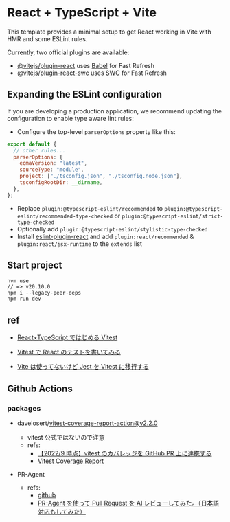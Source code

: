 # React + TypeScript + Vite

This template provides a minimal setup to get React working in Vite with HMR and some ESLint rules.

Currently, two official plugins are available:

- [@vitejs/plugin-react](https://github.com/vitejs/vite-plugin-react/blob/main/packages/plugin-react/README.md) uses [Babel](https://babeljs.io/) for Fast Refresh
- [@vitejs/plugin-react-swc](https://github.com/vitejs/vite-plugin-react-swc) uses [SWC](https://swc.rs/) for Fast Refresh

## Expanding the ESLint configuration

If you are developing a production application, we recommend updating the configuration to enable type aware lint rules:

- Configure the top-level `parserOptions` property like this:

```js
export default {
  // other rules...
  parserOptions: {
    ecmaVersion: "latest",
    sourceType: "module",
    project: ["./tsconfig.json", "./tsconfig.node.json"],
    tsconfigRootDir: __dirname,
  },
};
```

- Replace `plugin:@typescript-eslint/recommended` to `plugin:@typescript-eslint/recommended-type-checked` or `plugin:@typescript-eslint/strict-type-checked`
- Optionally add `plugin:@typescript-eslint/stylistic-type-checked`
- Install [eslint-plugin-react](https://github.com/jsx-eslint/eslint-plugin-react) and add `plugin:react/recommended` & `plugin:react/jsx-runtime` to the `extends` list

## Start project

```
nvm use
// => v20.10.0
npm i --legacy-peer-deps
npm run dev
```

## ref

- [React×TypeScript ではじめる Vitest](React×TypeScriptではじめるVitest)

- [Vitest で React のテストを書いてみる](https://zenn.dev/collabostyle/articles/15883dcd38c9ff)

- [Vite は使ってないけど Jest を Vitest に移行する](https://zenn.dev/sa2knight/articles/migrating_vitest_from_jest)

## Github Actions

### packages

- davelosert/vitest-coverage-report-action@v2.2.0

  - vitest 公式ではないので注意
  - refs:
    - [【2022/9 時点】vitest のカバレッジを GitHub PR 上に連携する](https://magicode.io/Sumiren/articles/f0455cc2cc9a4dde88ab994807ecdd56)
    - [Vitest Coverage Report](https://github.com/marketplace/actions/vitest-coverage-report)

- PR-Agent
  - refs:
    - [github](https://github.com/Codium-ai/pr-agent)
    - [PR-Agent を使って Pull Request を AI レビューしてみた。（日本語対応もしてみた）](https://tech.layerx.co.jp/entry/2023/09/01/102612)
